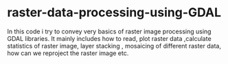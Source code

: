 # raster-data-processing-using-GDAL
In this code i try to convey very basics of raster image processing using GDAL libraries.
It mainly includes how to read, plot raster data ,calculate statistics of raster image, layer stacking , mosaicing of different raster data, how can we reproject the raster image etc.
